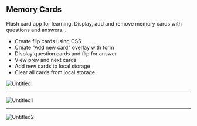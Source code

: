 ## Memory Cards

Flash card app for learning. Display, add and remove memory cards with questions and answers...
- Create flip cards using CSS
- Create "Add new card" overlay with form
- Display question cards and flip for answer
- View prev and next cards
- Add new cards to local storage
- Clear all cards from local storage


![Untitled](https://user-images.githubusercontent.com/20695270/207403243-f9f81cef-b430-4df3-b739-0d135f06c3fa.png)<hr>
![Untitled1](https://user-images.githubusercontent.com/20695270/207403254-9538a7af-d9a0-4e4b-a353-c45ed26a3136.png)<hr>
![Untitled2](https://user-images.githubusercontent.com/20695270/207403257-0c4d0803-38fa-45d6-9c02-3231570b19a8.png)

